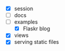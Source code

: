 
* [x] session
* [ ] docs
* [ ] examples
  * [x] Flaskr blog [ ](http://flask.pocoo.org/docs/0.10/tutorial/introduction/)
* [x] views
* [x] serving static files
